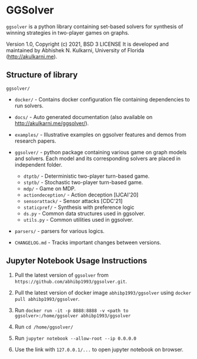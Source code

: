# GGSolver

`ggsolver` is a python library containing set-based solvers for synthesis of winning strategies in two-player games on graphs. 

Version 1.0, Copyright (c) 2021, BSD 3 LICENSE
It is developed and maintained by Abhishek N. Kulkarni, University of Florida (http://akulkarni.me).


## Structure of library

`ggsolver/`
* `docker/` - Contains docker configuration file containing dependencies to run solvers.

* `docs/` - Auto generated documentation (also available on http://akulkarni.me/ggsolver/). 

* `examples/` - Illustrative examples on ggsolver features and demos from research papers.

* `ggsolver/` - python package containing various game on graph models and solvers. Each model and its corresponding solvers are placed in independent folder.

    * `dtptb/` - Deterministic two-player turn-based game.
    * `stptb/` - Stochastic two-player turn-based game.
    * `mdp/` - Game on MDP. 
    * `actiondeception/` - Action deception [IJCAI'20]
    * `sensorattack/` - Sensor attacks [CDC'21]
    * `staticpref/` - Synthesis with preference logic
    * `ds.py` - Common data structures used in ggsolver.
    * `utils.py` - Common utilities used in ggsolver.

* `parsers/` - parsers for various logics.

* `CHANGELOG.md` - Tracks important changes between versions.


## Jupyter Notebook Usage Instructions

1. Pull the latest version of `ggsolver` from `https://github.com/abhibp1993/ggsolver.git`.

2. Pull the latest version of docker image `abhibp1993/ggsolver` using `docker pull abhibp1993/ggsolver`.

3. Run `docker run -it -p 8888:8888 -v <path to ggsolver>:/home/ggsolver abhibp1993/ggsolver`

4. Run `cd /home/ggsolver/`

5. Run `jupyter notebook --allow-root --ip 0.0.0.0`

7. Use the link with `127.0.0.1/...` to open jupyter notebook on browser.
